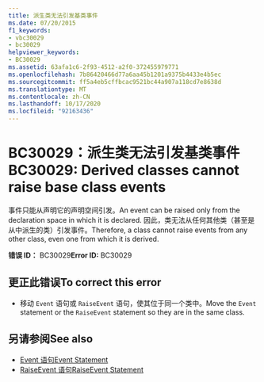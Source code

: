 ```yaml
---
title: 派生类无法引发基类事件
ms.date: 07/20/2015
f1_keywords:
- vbc30029
- bc30029
helpviewer_keywords:
- BC30029
ms.assetid: 63afa1c6-2f93-4512-a2f0-372455979771
ms.openlocfilehash: 7b86420466d77a6aa45b1201a9375b4433e4b5ec
ms.sourcegitcommit: ff5a4eb5cffbcac9521bc44a907a118cd7e8638d
ms.translationtype: MT
ms.contentlocale: zh-CN
ms.lasthandoff: 10/17/2020
ms.locfileid: "92163436"
---
```

# <a name="bc30029-derived-classes-cannot-raise-base-class-events"></a><span data-ttu-id="fc120-102">BC30029：派生类无法引发基类事件</span><span class="sxs-lookup"><span data-stu-id="fc120-102">BC30029: Derived classes cannot raise base class events</span></span>

<span data-ttu-id="fc120-103">事件只能从声明它的声明空间引发。</span><span class="sxs-lookup"><span data-stu-id="fc120-103">An event can be raised only from the declaration space in which it is declared.</span></span> <span data-ttu-id="fc120-104">因此，类无法从任何其他类（甚至是从中派生的类）引发事件。</span><span class="sxs-lookup"><span data-stu-id="fc120-104">Therefore, a class cannot raise events from any other class, even one from which it is derived.</span></span>

 <span data-ttu-id="fc120-105">**错误 ID：** BC30029</span><span class="sxs-lookup"><span data-stu-id="fc120-105">**Error ID:** BC30029</span></span>

## <a name="to-correct-this-error"></a><span data-ttu-id="fc120-106">更正此错误</span><span class="sxs-lookup"><span data-stu-id="fc120-106">To correct this error</span></span>

- <span data-ttu-id="fc120-107">移动 `Event` 语句或 `RaiseEvent` 语句，使其位于同一个类中。</span><span class="sxs-lookup"><span data-stu-id="fc120-107">Move the `Event` statement or the `RaiseEvent` statement so they are in the same class.</span></span>

## <a name="see-also"></a><span data-ttu-id="fc120-108">另请参阅</span><span class="sxs-lookup"><span data-stu-id="fc120-108">See also</span></span>

- [<span data-ttu-id="fc120-109">Event 语句</span><span class="sxs-lookup"><span data-stu-id="fc120-109">Event Statement</span></span>](../statements/event-statement.md)
- [<span data-ttu-id="fc120-110">RaiseEvent 语句</span><span class="sxs-lookup"><span data-stu-id="fc120-110">RaiseEvent Statement</span></span>](../statements/raiseevent-statement.md)
